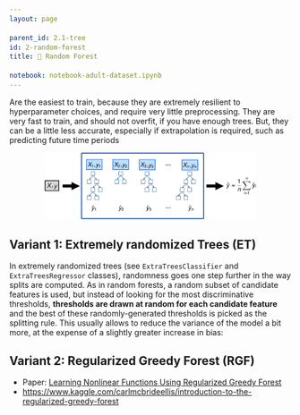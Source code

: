 ```yaml
---
layout: page

parent_id: 2.1-tree
id: 2-random-forest
title: 🌳 Random Forest

notebook: notebook-adult-dataset.ipynb
---
```



Are the easiest to train, because they are extremely resilient to hyperparameter choices, and require very little preprocessing. They are very fast to train, and should not overfit, if you have enough trees. But, they can be a little less accurate, especially if extrapolation is required, such as predicting future time periods

<p align="center"><img width="75%" src="../img/RF.png" /></p>


## Variant 1: Extremely randomized Trees (ET)

In extremely randomized trees (see `ExtraTreesClassifier` and `ExtraTreesRegressor` classes), randomness goes one step further in the way splits are computed. As in random forests, a random subset of candidate features is used, but instead of looking for the most discriminative thresholds, **thresholds are drawn at random for each candidate feature** and the best of these randomly-generated thresholds is picked as the splitting rule. This usually allows to reduce the variance of the model a bit more, at the expense of a slightly greater increase in bias:

## Variant 2: Regularized Greedy Forest (RGF)

- Paper: [Learning Nonlinear Functions Using Regularized Greedy Forest](https://arxiv.org/pdf/1109.0887.pdf)
- https://www.kaggle.com/carlmcbrideellis/introduction-to-the-regularized-greedy-forest

